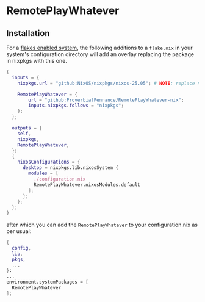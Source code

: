 # RemotePlayWhatever

## Installation

For a [flakes enabled system](https://nixos.wiki/wiki/flakes#Enable_flakes_permanently_in_NixOS), the following additions to a `flake.nix` in your system's configuration directory will add an overlay replacing the package in nixpkgs with this one.

```nix
{
  inputs = {
    nixpkgs.url = "github:NixOS/nixpkgs/nixos-25.05"; # NOTE: replace nixos-25.05 with the desired version, such as nixos-unstable

    RemotePlayWhatever = {
        url = "github:ProverbialPennance/RemotePlayWhatever-nix";
        inputs.nixpkgs.follows = "nixpkgs";
    };
  };

  outputs = {
    self,
    nixpkgs,
    RemotePlayWhatever,
  }:
  {
    nixosConfigurations = {
      desktop = nixpkgs.lib.nixosSystem {
        modules = [
          ./configuration.nix
          RemotePlayWhatever.nixosModules.default
        ];
      };
    };
  };
}
```

after which you can add the `RemotePlayWhatever` to your configuration.nix as per usual:

```nix
{
  config,
  lib,
  pkgs,
  ...
}:
...
environment.systemPackages = [
  RemotePlayWhatever
];
```
